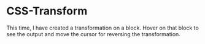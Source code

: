 # CSS-Transform
This time, I have created a transformation on a block. Hover on that block to see the output and move the cursor for reversing the transformation.

